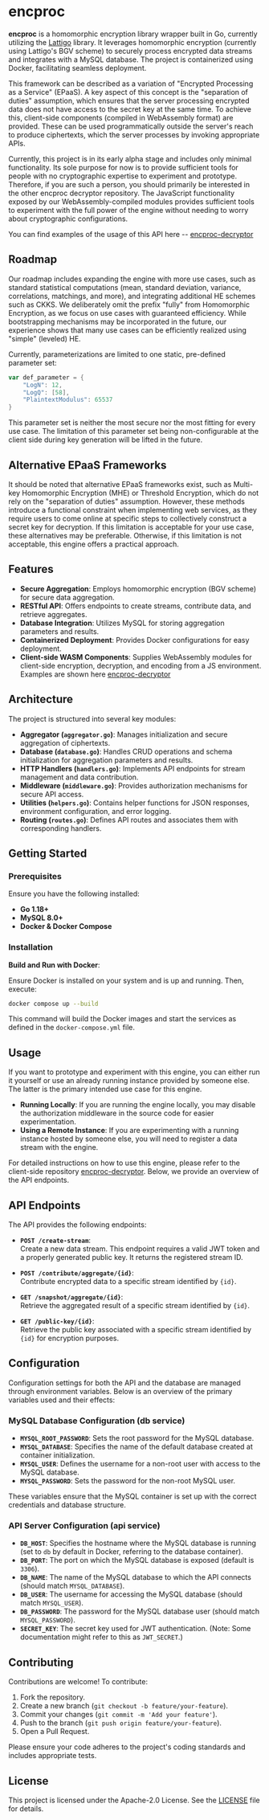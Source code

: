 # encproc

**encproc** is a homomorphic encryption library wrapper built in Go, currently utilizing the [Lattigo](https://github.com/tuneinsight/lattigo) library. It leverages homomorphic encryption (currently using Lattigo's BGV scheme) to securely process encrypted data streams and integrates with a MySQL database. The project is containerized using Docker, facilitating seamless deployment.

This framework can be described as a variation of "Encrypted Processing as a Service" (EPaaS). A key aspect of this concept is the "separation of duties" assumption, which ensures that the server processing encrypted data does not have access to the secret key at the same time. To achieve this, client-side components (compiled in WebAssembly format) are provided. These can be used programmatically outside the server's reach to produce ciphertexts, which the server processes by invoking appropriate APIs.

Currently, this project is in its early alpha stage and includes only minimal functionality. Its sole purpose for now is to provide sufficient tools for people with no cryptographic expertise to experiment and prototype. Therefore, if you are such a person, you should primarily be interested in the other encproc decryptor repository. The JavaScript functionality exposed by our WebAssembly-compiled modules provides sufficient tools to experiment with the full power of the engine without needing to worry about cryptographic configurations.

You can find examples of the usage of this API here -- [encproc-decryptor](https://github.com/collapsinghierarchy/encproc-decryptor)

## Roadmap

Our roadmap includes expanding the engine with more use cases, such as standard statistical computations (mean, standard deviation, variance, correlations, matchings, and more), and integrating additional HE schemes such as CKKS. We deliberately omit the prefix "fully" from Homomorphic Encryption, as we focus on use cases with guaranteed efficiency. While bootstrapping mechanisms may be incorporated in the future, our experience shows that many use cases can be efficiently realized using "simple" (leveled) HE.

Currently, parameterizations are limited to one static, pre-defined parameter set:

```go
var def_parameter = {
    "LogN": 12,
    "LogQ": [58],
    "PlaintextModulus": 65537
}
```
This parameter set is neither the most secure nor the most fitting for every use case. The limitation of this parameter set being non-configurable at the client side during key generation will be lifted in the future.

## Alternative EPaaS Frameworks

It should be noted that alternative EPaaS frameworks exist, such as Multi-key Homomorphic Encryption (MHE) or Threshold Encryption, which do not rely on the "separation of duties" assumption. However, these methods introduce a functional constraint when implementing web services, as they require users to come online at specific steps to collectively construct a secret key for decryption. If this limitation is acceptable for your use case, these alternatives may be preferable. Otherwise, if this limitation is not acceptable, this engine offers a practical approach.

## Features

- **Secure Aggregation**: Employs homomorphic encryption (BGV scheme) for secure data aggregation.
- **RESTful API**: Offers endpoints to create streams, contribute data, and retrieve aggregates.
- **Database Integration**: Utilizes MySQL for storing aggregation parameters and results.
- **Containerized Deployment**: Provides Docker configurations for easy deployment.
- **Client-side WASM Components**: Supplies WebAssembly modules for client-side encryption, decryption, and encoding from a JS environment. Examples are shown here [encproc-decryptor](https://github.com/collapsinghierarchy/encproc-decryptor)

## Architecture

The project is structured into several key modules:

- **Aggregator (`aggregator.go`)**: Manages initialization and secure aggregation of ciphertexts.
- **Database (`database.go`)**: Handles CRUD operations and schema initialization for aggregation parameters and results.
- **HTTP Handlers (`handlers.go`)**: Implements API endpoints for stream management and data contribution.
- **Middleware (`middleware.go`)**: Provides authorization mechanisms for secure API access.
- **Utilities (`helpers.go`)**: Contains helper functions for JSON responses, environment configuration, and error logging.
- **Routing (`routes.go`)**: Defines API routes and associates them with corresponding handlers.

## Getting Started

### Prerequisites

Ensure you have the following installed:

- **Go 1.18+**
- **MySQL 8.0+**
- **Docker & Docker Compose**

### Installation

**Build and Run with Docker**:

   Ensure Docker is installed on your system and is up and running. Then, execute:

   ```bash
   docker compose up --build
   ```

   This command will build the Docker images and start the services as defined in the `docker-compose.yml` file.

## Usage

If you want to prototype and experiment with this engine, you can either run it yourself or use an already running instance provided by someone else. The latter is the primary intended use case for this engine.

- **Running Locally**: If you are running the engine locally, you may disable the authorization middleware in the source code for easier experimentation.
- **Using a Remote Instance**: If you are experimenting with a running instance hosted by someone else, you will need to register a data stream with the engine.

For detailed instructions on how to use this engine, please refer to the client-side repository [encproc-decryptor](https://github.com/collapsinghierarchy/encproc-decryptor). Below, we provide an overview of the API endpoints.

## API Endpoints

The API provides the following endpoints:

- **`POST /create-stream`**:  
  Create a new data stream. This endpoint requires a valid JWT token and a properly generated public key. It returns the registered stream ID.

- **`POST /contribute/aggregate/{id}`**:  
  Contribute encrypted data to a specific stream identified by `{id}`.

- **`GET /snapshot/aggregate/{id}`**:  
  Retrieve the aggregated result of a specific stream identified by `{id}`.

- **`GET /public-key/{id}`**:  
  Retrieve the public key associated with a specific stream identified by `{id}` for encryption purposes.

## Configuration

Configuration settings for both the API and the database are managed through environment variables. Below is an overview of the primary variables used and their effects:

### MySQL Database Configuration (db service)
- **`MYSQL_ROOT_PASSWORD`**: Sets the root password for the MySQL database.
- **`MYSQL_DATABASE`**: Specifies the name of the default database created at container initialization.
- **`MYSQL_USER`**: Defines the username for a non-root user with access to the MySQL database.
- **`MYSQL_PASSWORD`**: Sets the password for the non-root MySQL user.

These variables ensure that the MySQL container is set up with the correct credentials and database structure.

### API Server Configuration (api service)
- **`DB_HOST`**: Specifies the hostname where the MySQL database is running (set to `db` by default in Docker, referring to the database container).
- **`DB_PORT`**: The port on which the MySQL database is exposed (default is `3306`).
- **`DB_NAME`**: The name of the MySQL database to which the API connects (should match `MYSQL_DATABASE`).
- **`DB_USER`**: The username for accessing the MySQL database (should match `MYSQL_USER`).
- **`DB_PASSWORD`**: The password for the MySQL database user (should match `MYSQL_PASSWORD`).
- **`SECRET_KEY`**: The secret key used for JWT authentication. (Note: Some documentation might refer to this as `JWT_SECRET`.)

## Contributing

Contributions are welcome! To contribute:

1. Fork the repository.
2. Create a new branch (`git checkout -b feature/your-feature`).
3. Commit your changes (`git commit -m 'Add your feature'`).
4. Push to the branch (`git push origin feature/your-feature`).
5. Open a Pull Request.

Please ensure your code adheres to the project's coding standards and includes appropriate tests.

## License

This project is licensed under the Apache-2.0 License. See the [LICENSE](LICENSE) file for details.
